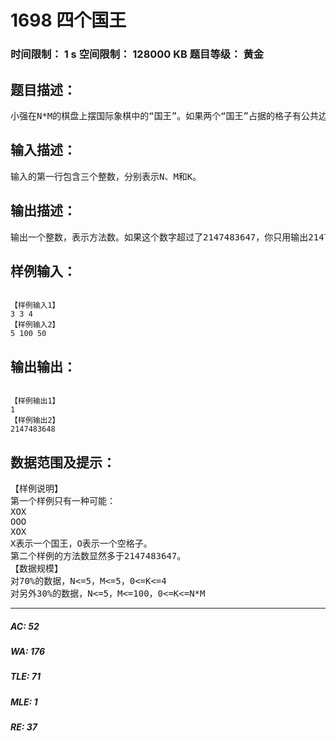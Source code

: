 # 1698 四个国王   
### 时间限制： 1 s     空间限制： 128000 KB     题目等级： 黄金  
## 题目描述：  

<pre>
小强在N*M的棋盘上摆国际象棋中的“国王”。如果两个“国王”占据的格子有公共边或者公共顶点，那么他们就会相互攻击。现在想知道，一共有多少种不同的方法摆上K个互不攻击的国王呢？
</pre>
  
  
## 输入描述：  

<pre>
输入的第一行包含三个整数，分别表示N、M和K。
</pre>
  
  
## 输出描述：  

<pre>
输出一个整数，表示方法数。如果这个数字超过了2147483647，你只用输出2147483648即可。
</pre>
  
  
## 样例输入：  

<pre><code>
【样例输入1】  
3 3 4  
【样例输入2】  
5 100 50
</code></pre>
  
  
## 输出输出：  

<pre><code>
【样例输出1】  
1  
【样例输出2】  
2147483648
</code></pre>
  
  
## 数据范围及提示：  

<pre>
【样例说明】  
第一个样例只有一种可能：  
XOX  
OOO  
XOX  
X表示一个国王，O表示一个空格子。  
第二个样例的方法数显然多于2147483647。  
【数据规模】  
对70%的数据，N<=5，M<=5，0<=K<=4  
对另外30%的数据，N<=5，M<=100，0<=K<=N*M
</pre>
  
  
***  

##### AC: 52  
##### WA: 176  
##### TLE: 71  
##### MLE: 1  
##### RE: 37  
